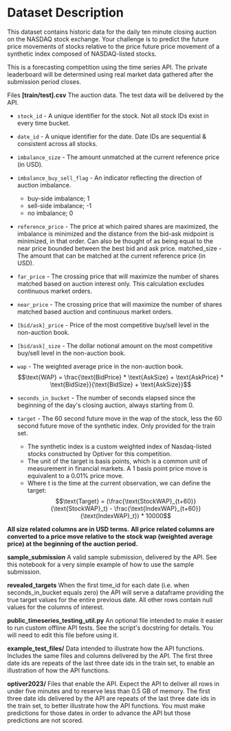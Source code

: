 # Dataset Description

This dataset contains historic data for the daily ten minute closing auction on the NASDAQ stock exchange. Your challenge is to predict the future price movements of stocks relative to the price future price movement of a synthetic index composed of NASDAQ-listed stocks.

This is a forecasting competition using the time series API. The private leaderboard will be determined using real market data gathered after the submission period closes.

Files
**[train/test].csv** The auction data. The test data will be delivered by the API.

- `stock_id` - A unique identifier for the stock. Not all stock IDs exist in every time bucket.
- `date_id` - A unique identifier for the date. Date IDs are sequential & consistent across all stocks.
- `imbalance_size` - The amount unmatched at the current reference price (in USD).
- `imbalance_buy_sell_flag` - An indicator reflecting the direction of auction imbalance.
  - buy-side imbalance; 1
  - sell-side imbalance; -1
  - no imbalance; 0
- `reference_price` - The price at which paired shares are maximized, the imbalance is minimized and the distance from the bid-ask midpoint is minimized, in that order. Can also be thought of as being equal to the near price bounded between the best bid and ask price.
matched_size - The amount that can be matched at the current reference price (in USD).
- `far_price` - The crossing price that will maximize the number of shares matched based on auction interest only. This calculation excludes continuous market orders.
- `near_price` - The crossing price that will maximize the number of shares matched based auction and continuous market orders.
- `[bid/ask]_price` - Price of the most competitive buy/sell level in the non-auction book.
- `[bid/ask]_size` - The dollar notional amount on the most competitive buy/sell level in the non-auction book.
- `wap` - The weighted average price in the non-auction book.
    $$\text{WAP} =  \frac{\text{BidPrice} * \text{AskSize} + \text{AskPrice} * \text{BidSize}}{\text{BidSize} + \text{AskSize}}$$

- `seconds_in_bucket` - The number of seconds elapsed since the beginning of the day's closing auction, always starting from 0.
- `target` - The 60 second future move in the wap of the stock, less the 60 second future move of the synthetic index. Only provided for the train set.
  - The synthetic index is a custom weighted index of Nasdaq-listed stocks constructed by Optiver for this competition.
  - The unit of the target is basis points, which is a common unit of measurement in financial markets. A 1 basis point price move is equivalent to a 0.01% price move.
  - Where t is the time at the current observation, we can define the target:
    $$\text{Target} =  (\frac{\text{StockWAP}_{t+60}}{\text{StockWAP}_t} - \frac{\text{IndexWAP}_{t+60}}{\text{IndexWAP}_t}) * 10000$$

**All size related columns are in USD terms.**
**All price related columns are converted to a price move relative to the stock wap (weighted average price) at the beginning of the auction period.**

**sample_submission** A valid sample submission, delivered by the API. See this notebook for a very simple example of how to use the sample submission.

**revealed_targets** When the first time_id for each date (i.e. when seconds_in_bucket equals zero) the API will serve a dataframe providing the true target values for the entire previous date. All other rows contain null values for the columns of interest.

**public_timeseries_testing_util.py** An optional file intended to make it easier to run custom offline API tests. See the script's docstring for details. You will need to edit this file before using it.

**example_test_files/** Data intended to illustrate how the API functions. Includes the same files and columns delivered by the API. The first three date ids are repeats of the last three date ids in the train set, to enable an illustration of how the API functions.

**optiver2023/** Files that enable the API. Expect the API to deliver all rows in under five minutes and to reserve less than 0.5 GB of memory. The first three date ids delivered by the API are repeats of the last three date ids in the train set, to better illustrate how the API functions. You must make predictions for those dates in order to advance the API but those predictions are not scored.